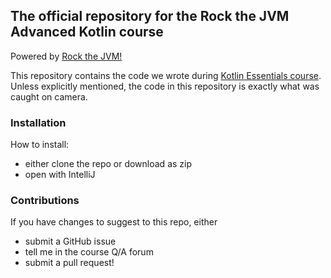 
## The official repository for the Rock the JVM Advanced Kotlin course

Powered by [Rock the JVM!](rockthejvm.com)

This repository contains the code we wrote during  [Kotlin Essentials course](https://rockthejvm.com/course/advanced-kotlin). Unless explicitly mentioned, the code in this repository is exactly what was caught on camera.

### Installation

How to install:
- either clone the repo or download as zip
- open with IntelliJ

### Contributions

If you have changes to suggest to this repo, either
- submit a GitHub issue
- tell me in the course Q/A forum
- submit a pull request!
